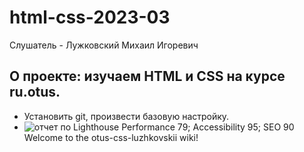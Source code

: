 # html-css-2023-03
Слушатель - Лужковский Михаил Игоревич

## О проекте: изучаем HTML и CSS на курсе ru.otus.

- Установить git, произвести базовую настройку.
- ![отчет по Lighthouse Performance 79; Accessibility 95; SEO 90](https://wampi.ru/image/R9OtBw4)Welcome to the otus-css-luzhkovskii wiki!
